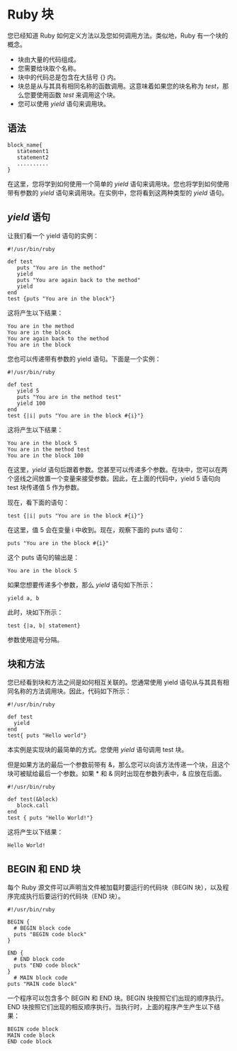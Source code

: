 
# Ruby 块

您已经知道 Ruby 如何定义方法以及您如何调用方法。类似地，Ruby 有一个块的概念。

*   块由大量的代码组成。
*   您需要给块取个名称。
*   块中的代码总是包含在大括号 {} 内。
*   块总是从与其具有相同名称的函数调用。这意味着如果您的块名称为 _test_，那么您要使用函数 _test_ 来调用这个块。
*   您可以使用 _yield_ 语句来调用块。

## 语法

```
block_name{
   statement1
   statement2
   ..........
}

```

在这里，您将学到如何使用一个简单的 _yield_ 语句来调用块。您也将学到如何使用带有参数的 _yield_ 语句来调用块。在实例中，您将看到这两种类型的 _yield_ 语句。

## _yield_ 语句

让我们看一个 yield 语句的实例：

```
#!/usr/bin/ruby

def test
   puts "You are in the method"
   yield
   puts "You are again back to the method"
   yield
end
test {puts "You are in the block"}

```

这将产生以下结果：

```
You are in the method
You are in the block
You are again back to the method
You are in the block

```

您也可以传递带有参数的 yield 语句。下面是一个实例：

```
#!/usr/bin/ruby

def test
   yield 5
   puts "You are in the method test"
   yield 100
end
test {|i| puts "You are in the block #{i}"}

```

这将产生以下结果：

```
You are in the block 5
You are in the method test
You are in the block 100

```

在这里，_yield_ 语句后跟着参数。您甚至可以传递多个参数。在块中，您可以在两个竖线之间放置一个变量来接受参数。因此，在上面的代码中，yield 5 语句向 test 块传递值 5 作为参数。

现在，看下面的语句：

```
test {|i| puts "You are in the block #{i}"}

```

在这里，值 5 会在变量 i 中收到。现在，观察下面的 puts 语句：

```
puts "You are in the block #{i}"

```

这个 puts 语句的输出是：

```
You are in the block 5

```

如果您想要传递多个参数，那么 _yield_ 语句如下所示：

```
yield a, b

```

此时，块如下所示：

```
test {|a, b| statement}

```

参数使用逗号分隔。

## 块和方法

您已经看到块和方法之间是如何相互关联的。您通常使用 yield 语句从与其具有相同名称的方法调用块。因此，代码如下所示：

```
#!/usr/bin/ruby

def test
  yield
end
test{ puts "Hello world"}

```

本实例是实现块的最简单的方式。您使用 _yield_ 语句调用 test 块。

但是如果方法的最后一个参数前带有 &，那么您可以向该方法传递一个块，且这个块可被赋给最后一个参数。如果 * 和 & 同时出现在参数列表中，& 应放在后面。

```
#!/usr/bin/ruby

def test(&block)
   block.call
end
test { puts "Hello World!"}

```

这将产生以下结果：

```
Hello World!

```

## BEGIN 和 END 块

每个 Ruby 源文件可以声明当文件被加载时要运行的代码块（BEGIN 块），以及程序完成执行后要运行的代码块（END 块）。

```
#!/usr/bin/ruby

BEGIN { 
  # BEGIN block code 
  puts "BEGIN code block"
} 

END { 
  # END block code 
  puts "END code block"
}
  # MAIN block code 
puts "MAIN code block"

```

一个程序可以包含多个 BEGIN 和 END 块。BEGIN 块按照它们出现的顺序执行。END 块按照它们出现的相反顺序执行。当执行时，上面的程序产生产生以下结果：

```
BEGIN code block
MAIN code block
END code block

```

